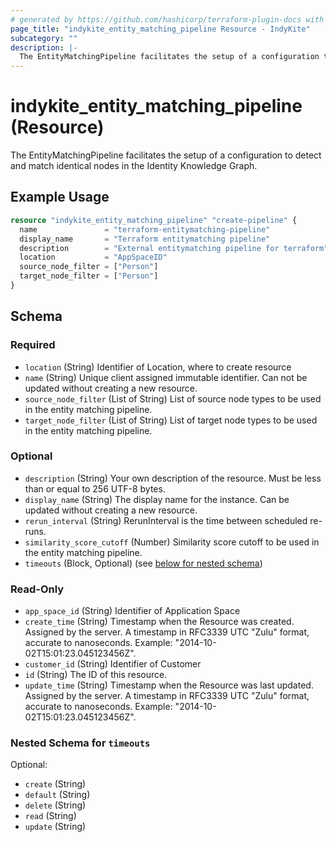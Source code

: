 ```yaml
---
# generated by https://github.com/hashicorp/terraform-plugin-docs with custom templates
page_title: "indykite_entity_matching_pipeline Resource - IndyKite"
subcategory: ""
description: |-
  The EntityMatchingPipeline facilitates the setup of a configuration to detect and match identical nodes in the Identity Knowledge Graph.
---
```


# indykite_entity_matching_pipeline (Resource)

The EntityMatchingPipeline facilitates the setup of a configuration to detect and match identical nodes in the Identity Knowledge Graph.

## Example Usage

```terraform
resource "indykite_entity_matching_pipeline" "create-pipeline" {
  name               = "terraform-entitymatching-pipeline"
  display_name       = "Terraform entitymatching pipeline"
  description        = "External entitymatching pipeline for terraform"
  location           = "AppSpaceID"
  source_node_filter = ["Person"]
  target_node_filter = ["Person"]
}
```

<!-- schema generated by tfplugindocs -->
## Schema

### Required

- `location` (String) Identifier of Location, where to create resource
- `name` (String) Unique client assigned immutable identifier. Can not be updated without creating a new resource.
- `source_node_filter` (List of String) List of source node types to be used in the entity matching pipeline.
- `target_node_filter` (List of String) List of target node types to be used in the entity matching pipeline.

### Optional

- `description` (String) Your own description of the resource. Must be less than or equal to 256 UTF-8 bytes.
- `display_name` (String) The display name for the instance. Can be updated without creating a new resource.
- `rerun_interval` (String) RerunInterval is the time between scheduled re-runs.
- `similarity_score_cutoff` (Number) Similarity score cutoff to be used in the entity matching pipeline.
- `timeouts` (Block, Optional) (see [below for nested schema](#nestedblock--timeouts))

### Read-Only

- `app_space_id` (String) Identifier of Application Space
- `create_time` (String) Timestamp when the Resource was created. Assigned by the server. A timestamp in RFC3339 UTC "Zulu" format, accurate to nanoseconds. Example: "2014-10-02T15:01:23.045123456Z".
- `customer_id` (String) Identifier of Customer
- `id` (String) The ID of this resource.
- `update_time` (String) Timestamp when the Resource was last updated. Assigned by the server. A timestamp in RFC3339 UTC "Zulu" format, accurate to nanoseconds. Example: "2014-10-02T15:01:23.045123456Z".

<a id="nestedblock--timeouts"></a>
### Nested Schema for `timeouts`

Optional:

- `create` (String)
- `default` (String)
- `delete` (String)
- `read` (String)
- `update` (String)

